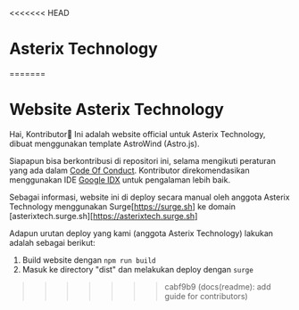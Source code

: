 <<<<<<< HEAD
# Asterix Technology
=======
# Website Asterix Technology

Hai, Kontributor👋
Ini adalah website official untuk Asterix Technology, dibuat menggunakan
template AstroWind (Astro.js).

Siapapun bisa berkontribusi di repositori ini, selama mengikuti peraturan
yang ada dalam [Code Of Conduct](https://github.com/asterixxtech/asterixtech).
Kontributor direkomendasikan menggunakan IDE [Google IDX](https://idx.dev) untuk
pengalaman lebih baik.

Sebagai informasi, website ini di deploy secara manual oleh anggota Asterix
Technology menggunakan Surge[https://surge.sh] ke domain [asterixtech.surge.sh][https://asterixtech.surge.sh]

Adapun urutan deploy yang kami (anggota Asterix Technology) lakukan adalah
sebagai berikut:
1. Build website dengan ```npm run build```
2. Masuk ke directory "dist" dan melakukan deploy dengan ```surge```
>>>>>>> cabf9b9 (docs(readme): add guide for contributors)
